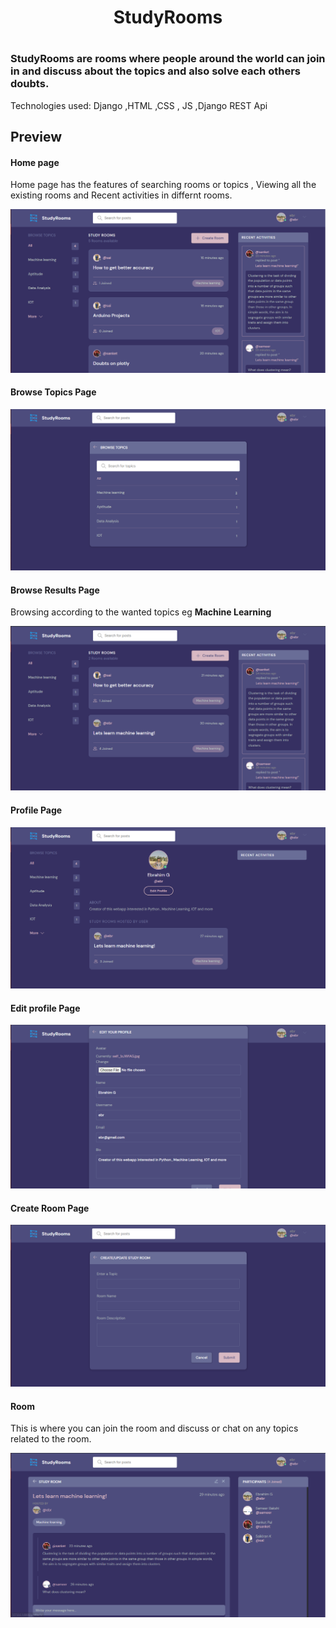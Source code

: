 <h1 align='center'>StudyRooms<h1>
<h3>StudyRooms are rooms where people around the world can join in and discuss about the topics and also solve each others doubts.</h3>
<p>Technologies used: Django ,HTML ,CSS , JS ,Django REST Api</p>
<div>
  <h2>Preview</h2>
  <h4>Home page</h4>
  <p>Home page has the features of searching rooms or topics , Viewing all the existing rooms and Recent activities in differnt rooms.</p>
  <img src='home.PNG'>
  <h4>Browse Topics Page</h4>
  <img src='bt.PNG'>
  <h4>Browse Results Page</h4>
  <p>Browsing according to the wanted topics eg <b>Machine Learning</b></p>
  <img src='browse.PNG'>
  <h4>Profile Page</h4>
  <img src='prof.PNG'>
  <h4>Edit profile Page</h4>
  <img src='ep.PNG'>
  <h4>Create Room Page</h4>
  <img src='croom.PNG'>
  <h4>Room</h4>
  <p>This is where you can join the room and discuss or chat on any topics related to the room.</p>
  <img src='room.PNG'>
  
</div>
